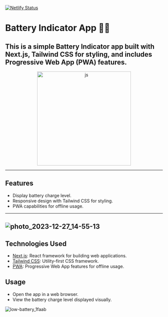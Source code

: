 
[![Netlify Status](https://api.netlify.com/api/v1/badges/575118ad-b5bf-4bf8-9f2e-7f360ef9bf8d/deploy-status)](https://app.netlify.com/sites/battery-information/deploys)
# Battery Indicator App 🔋🪫

This is a simple Battery Indicator app built with Next.js, Tailwind CSS for styling, and includes Progressive Web App (PWA) features.
---- 

<p align="center">
  <img width="300px" hight="300px" src="https://github.com/mamad-1999/Battery-Indicator/assets/91375726/d31dd8bd-3576-440e-829b-ecc0131a7728" alt="js" />
</p>

---- 
## Features

- Display battery charge level.
- Responsive design with Tailwind CSS for styling.
- PWA capabilities for offline usage.

----
![photo_2023-12-27_14-55-13](https://github.com/mamad-1999/Battery-Indicator/assets/91375726/915961df-3ffd-4f5e-94b3-9a2ae782c62b)
----

## Technologies Used

- [Next.js](https://nextjs.org/): React framework for building web applications.
- [Tailwind CSS](https://tailwindcss.com/): Utility-first CSS framework.
- [PWA](https://developer.mozilla.org/en-US/docs/Web/Progressive_web_apps): Progressive Web App features for offline usage.

## Usage

- Open the app in a web browser.
- View the battery charge level displayed visually.

![low-battery_1faab](https://github.com/mamad-1999/Battery-Check/assets/91375726/02d2dd9d-c9f3-408e-b91c-8cdb19f3a1b7)
